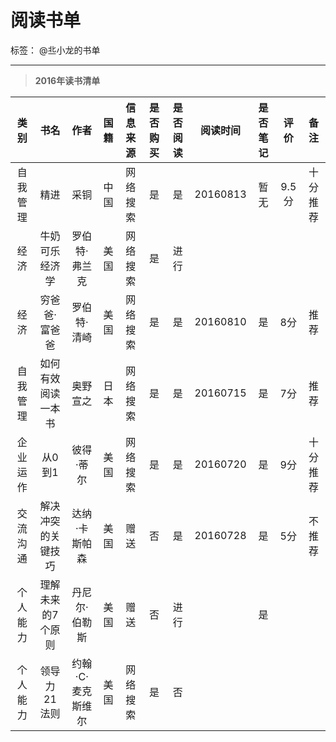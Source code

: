 
# 阅读书单

标签： @丠小龙的书单

---

> **2016年读书清单**

|   类别   | 书名     |  作者        |国籍  |信息来源|是否购买|是否阅读|阅读时间|是否笔记|评价   |备注    |
|:--------:|:--------:|:------------:|:----:|:------:|:------:|:------:|:------:|:------:|:-----:|:------:|
| 自我管理 | 精进     |   采铜       |中国  |网络搜索|是      |是      |20160813|暂无    |9.5分  |十分推荐|
| 经济|牛奶可乐经济学 |罗伯特·弗兰克 |美国  |网络搜索|是      |进行    |        |        |
| 经济|穷爸爸·富爸爸  |罗伯特·清崎   |美国  |网络搜索|是      |是      |20160810|是      |8分    |推荐    |
|自我管理|如何有效阅读一本书|奥野宣之|日本  |网络搜索|是      |是      |20160715|是      |7分    |推荐    |
|企业运作|从0到1      |彼得·蒂尔     |美国  |网络搜索|是      |是      |20160720|是      |9分    |十分推荐|
|交流沟通|解决冲突的关键技巧|达纳·卡斯帕森|美国|赠送 |否      |是      |20160728|是      |5分    |不推荐  |
|个人能力|理解未来的7个原则|丹尼尔·伯勒斯|美国|赠送  |否      |进行    |        |是      |    |  |
|个人能力|领导力21法则|约翰·C·麦克斯维尔|美国|网络搜索|是     |否      |        |       |    |  |




